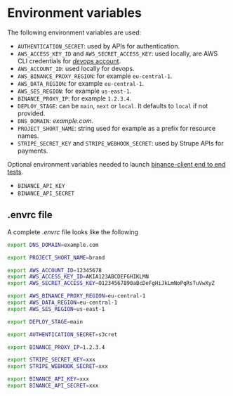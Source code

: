 # Environment variables

The following environment variables are used:

-   `AUTHENTICATION_SECRET`: used by APIs for authentication.
-   `AWS_ACCESS_KEY_ID` and `AWS_SECRET_ACCESS_KEY`: used locally, are AWS CLI credentials for [_devops_ account](../infrastructure/docs/aws-boostrap.md#devops-account).
-   `AWS_ACCOUNT_ID`: used locally for devops.
-   `AWS_BINANCE_PROXY_REGION`: for example `eu-central-1`.
-   `AWS_DATA_REGION`: for example `eu-central-1`.
-   `AWS_SES_REGION`: for example `us-east-1`.
-   `BINANCE_PROXY_IP`: for example `1.2.3.4`.
-   `DEPLOY_STAGE`: can be `main`, `next` or `local`. It defaults to `local` if not provided.
-   `DNS_DOMAIN`: _example.com_.
-   `PROJECT_SHORT_NAME`: string used for example as a prefix for resource names.
-   `STRIPE_SECRET_KEY` and `STRIPE_WEBHOOK_SECRET`: used by Strupe APIs for payments.

Optional environment variables needed to launch [binance-client end to end tests](../binance-client/end-to-end-tests/README.md).

-   `BINANCE_API_KEY`
-   `BINANCE_API_SECRET`

## .envrc file

A complete _.envrc_ file looks like the following

```sh
export DNS_DOMAIN=example.com

export PROJECT_SHORT_NAME=brand

export AWS_ACCOUNT_ID=12345678
export AWS_ACCESS_KEY_ID=AKIA123ABCDEFGHIKLMN
export AWS_SECRET_ACCESS_KEY=O1234567890aBcDeFgHiJkLmNoPqRsTuVwXyZ

export AWS_BINANCE_PROXY_REGION=eu-central-1
export AWS_DATA_REGION=eu-central-1
export AWS_SES_REGION=us-east-1

export DEPLOY_STAGE=main

export AUTHENTICATION_SECRET=s3cret

export BINANCE_PROXY_IP=1.2.3.4

export STRIPE_SECRET_KEY=xxx
export STRIPE_WEBHOOK_SECRET=xxx

export BINANCE_API_KEY=xxx
export BINANCE_API_SECRET=xxx
```
